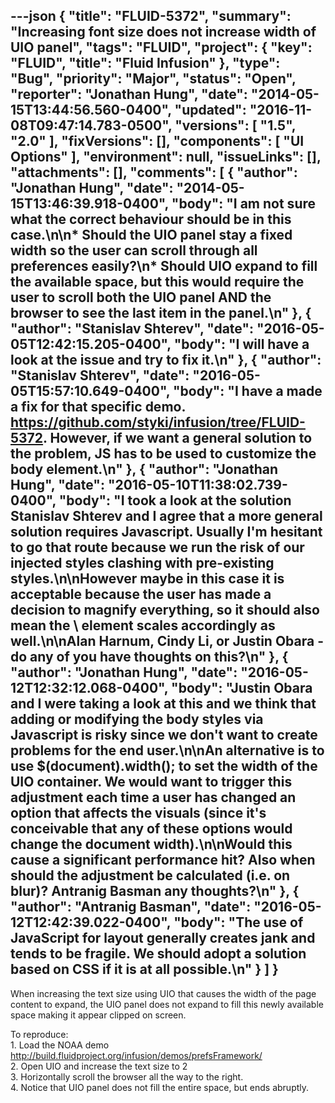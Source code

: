 ---json
{
  "title": "FLUID-5372",
  "summary": "Increasing font size does not increase width of UIO panel",
  "tags": "FLUID",
  "project": {
    "key": "FLUID",
    "title": "Fluid Infusion"
  },
  "type": "Bug",
  "priority": "Major",
  "status": "Open",
  "reporter": "Jonathan Hung",
  "date": "2014-05-15T13:44:56.560-0400",
  "updated": "2016-11-08T09:47:14.783-0500",
  "versions": [
    "1.5",
    "2.0"
  ],
  "fixVersions": [],
  "components": [
    "UI Options"
  ],
  "environment": null,
  "issueLinks": [],
  "attachments": [],
  "comments": [
    {
      "author": "Jonathan Hung",
      "date": "2014-05-15T13:46:39.918-0400",
      "body": "I am not sure what the correct behaviour should be in this case.\n\n* Should the UIO panel stay a fixed width so the user can scroll through all preferences easily?\n* Should UIO expand to fill the available space, but this would require the user to scroll both the UIO panel AND the browser to see the last item in the panel.\n"
    },
    {
      "author": "Stanislav Shterev",
      "date": "2016-05-05T12:42:15.205-0400",
      "body": "I will have a look at the issue and try to fix it.\n"
    },
    {
      "author": "Stanislav Shterev",
      "date": "2016-05-05T15:57:10.649-0400",
      "body": "I have a made a fix for that specific demo. <https://github.com/styki/infusion/tree/FLUID-5372>. However, if we want a general solution to the problem, JS has to be used to customize the body element.\n"
    },
    {
      "author": "Jonathan Hung",
      "date": "2016-05-10T11:38:02.739-0400",
      "body": "I took a look at the solution Stanislav Shterev and I agree that a more general solution requires Javascript. Usually I'm hesitant to go that route because we run the risk of our injected styles clashing with pre-existing styles.\n\nHowever maybe in this case it is acceptable because the user has made a decision to magnify everything, so it should also mean the \\<body> element scales accordingly as well.\n\nAlan Harnum, Cindy Li, or Justin Obara - do any of you have thoughts on this?\n"
    },
    {
      "author": "Jonathan Hung",
      "date": "2016-05-12T12:32:12.068-0400",
      "body": "Justin Obara and I were taking a look at this and we think that adding or modifying the body styles via Javascript is risky since we don't want to create problems for the end user.\n\nAn alternative is to use $(document).width(); to set the width of the UIO container. We would want to trigger this adjustment each time a user has changed an option that affects the visuals (since it's conceivable that any of these options would change the document width).\n\nWould this cause a significant performance hit? Also when should the adjustment be calculated (i.e. on blur)? Antranig Basman any thoughts?\n"
    },
    {
      "author": "Antranig Basman",
      "date": "2016-05-12T12:42:39.022-0400",
      "body": "The use of JavaScript for layout generally creates jank and tends to be fragile. We should adopt a solution based on CSS if it is at all possible.\n"
    }
  ]
}
---
When increasing the text size using UIO that causes the width of the page content to expand, the UIO panel does not expand to fill this newly available space making it appear clipped on screen.

To reproduce:\
1\. Load the NOAA demo <http://build.fluidproject.org/infusion/demos/prefsFramework/>\
2\. Open UIO and increase the text size to 2\
3\. Horizontally scroll the browser all the way to the right.\
4\. Notice that UIO panel does not fill the entire space, but ends abruptly.

        